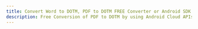 ---title: Convert Word to DOTM, PDF to DOTM FREE Converter or Android SDKdescription: Free Conversion of PDF to DOTM by using Android Cloud APIs & SDKs. Also Create, Edit & Render Microsoft Word & OpenOffice documents in the Cloud.---